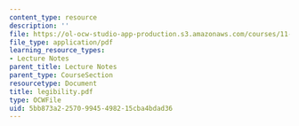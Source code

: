 ```yaml
---
content_type: resource
description: ''
file: https://ol-ocw-studio-app-production.s3.amazonaws.com/courses/11-204-planning-communications-and-digital-media-fall-2004/5bb873a225709945498215cba4bdad36_legibility.pdf
file_type: application/pdf
learning_resource_types:
- Lecture Notes
parent_title: Lecture Notes
parent_type: CourseSection
resourcetype: Document
title: legibility.pdf
type: OCWFile
uid: 5bb873a2-2570-9945-4982-15cba4bdad36
---
```

